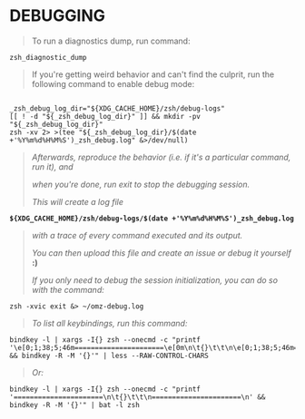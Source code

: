 # **DEBUGGING**
> 
> To run a diagnostics dump, run command:
> 
```shell
zsh_diagnostic_dump
```
>
> If you're getting weird behavior and can't find the culprit,
> run the following command to enable debug mode:
> 
```shell

_zsh_debug_log_dir="${XDG_CACHE_HOME}/zsh/debug-logs"
[[ ! -d "${_zsh_debug_log_dir}" ]] && mkdir -pv "${_zsh_debug_log_dir}"
zsh -xv 2> >(tee "${_zsh_debug_log_dir}/$(date +'%Y%m%d%H%M%S')_zsh_debug.log" &>/dev/null)

```
> 
> *Afterwards, reproduce the behavior (i.e. if it's a particular command, run it), and*
> 
> *when you're done, run exit to stop the debugging session.*
> 
> *This will create a log file*
> 
**`${XDG_CACHE_HOME}/zsh/debug-logs/$(date +'%Y%m%d%H%M%S')_zsh_debug.log`**
> 
> *with a trace of every command executed and its output.*
> 
> *You can then upload this file and create an issue or debug it yourself* **:)**
>
> *If you only need to debug the session initialization, you can do so with the command:*
> 
```shell
zsh -xvic exit &> ~/omz-debug.log
```
> 
> *To list all keybindings, run this command:*
> 
```shell
bindkey -l | xargs -I{} zsh --onecmd -c "printf '\e[0;1;38;5;46m======================\e[0m\n\t{}\t\t\n\e[0;1;38;5;46m======================\e[0m\n' && bindkey -R -M '{}'" | less --RAW-CONTROL-CHARS
```
> 
> *Or:*
> 
```shell
bindkey -l | xargs -I{} zsh --onecmd -c "printf '======================\n\t{}\t\t\n======================\n' && bindkey -R -M '{}'" | bat -l zsh
```

